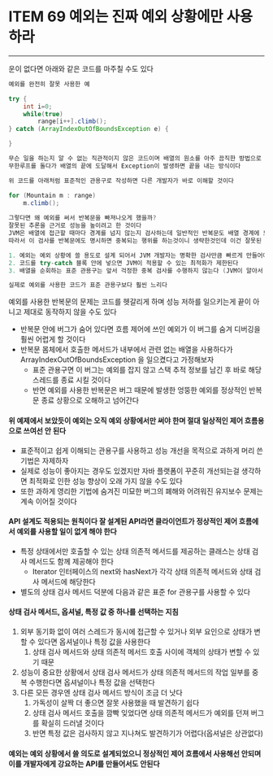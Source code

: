 # ITEM 69 예외는 진짜 예외 상황에만 사용하라

--------------------------------------------

운이 없다면 아래와 같은 코드를 마주칠 수도 있다
```` java
예외를 완전히 잘못 사용한 예

try {
    int i=0;
    while(true)
        range[i++].climb();
} catch (ArrayIndexOutOfBoundsException e) {

}

무슨 일을 하는지 알 수 없는 직관적이지 않은 코드이며 배열의 원소를 아주 끔직한 방법으로 순회하고 있다
무한루프를 돌다가 배열의 끝에 도달해서 Exception이 발생하면 끝을 내는 방식이다

위 코드를 아래처럼 표준적인 관용구로 작성하면 다른 개발자가 바로 이해할 것이다

for (Mountain m : range)
    m.climb();
    
그렇다면 왜 예외를 써서 반복문을 빠져나오게 했을까?
잘못된 추론을 근거로 성능을 높이려고 한 것이다 
JVM은 배열에 접근할 때마다 경계를 넘지 않는지 검사하는데 일반적인 반복문도 배열 경계에 도달하면 종료한다
따라서 이 검사를 반복문에도 명시하면 중복되는 행위를 하는것이니 생략한것인데 이건 잘못된 추론이다

1. 예외는 예외 상황에 쓸 용도로 설계 되어서 JVM 개발자는 명확한 검사만큼 빠르게 만들어야 할 이유가 적다(최적화가 제대로 안됐을 가능성이 높음)
2. 코드를 try-catch 블록 안에 넣으면 JVM이 적용할 수 있는 최적화가 제한된다
3. 배열을 순회하는 표준 관용구는 앞서 걱정한 중복 검사를 수행하지 않는다 (JVM이 알아서 최적화해 없애준다)

실제로 예외를 사용한 코드가 표준 관용구보다 훨씬 느리다
````
예외를 사용한 반복문의 문제는 코드를 헷갈리게 하며 성능 저하를 일으키는게 끝이 아니고 제대로 동작하지 않을 수도 있다
* 반복문 안에 버그가 숨어 있다면 흐름 제어에 쓰인 예외가 이 버그를 숨겨 디버깅을 훨씬 어렵게 할 것이다
* 반복문 몸체에서 호출한 메서드가 내부에서 관련 없는 배열을 사용하다가 ArrayIndexOutOfBoundsException 을 일으켰다고 가정해보자
  * 표준 관용구면 이 버그는 예외를 잡지 않고 스택 추적 정보를 남긴 후 바로 해당 스레드를 종료 시킬 것이다
  * 반면 예외를 사용한 반복문은 버그 때문에 발생한 엉뚱한 예외를 정상적인 반복문 종료 상황으로 오해하고 넘어간다
  
#### 위 예제에서 보았듯이 예외는 오직 예외 상황에서만 써야 한며 절대 일상적인 제어 흐름용으로 쓰여선 안 된다
* 표준적이고 쉽게 이해되는 관용구를 사용하고 성능 개선을 목적으로 과하게 머리 쓴 기법은 자제하자
* 실제로 성능이 좋아지는 경우도 있겠지만 자바 플랫폼이 꾸준히 개선되는걸 생각하면 최적화로 인한 성능 향상이 오래 가지 않을 수도 있다
* 또한 과하게 영리한 기법에 숨겨진 미묘한 버그의 폐해와 어려워진 유지보수 문제는 계속 이어질 것이다

#### API 설계도 적용되는 원칙이다 잘 설계된 API라면 클라이언트가 정상적인 제어 흐름에서 예외를 사용할 일이 없게 해야 한다
* 특정 상태에서만 호출할 수 있는 상태 의존적 메서드를 제공하는 클래스는 상태 검사 메서드도 함께 제공해야 한다
  * Iterator 인터페이스의 next와 hasNext가 각각 상태 의존적 메서드와 상태 검사 메서드에 해당한다
* 별도의 상태 검사 메서드 덕분에 다음과 같은 표준 for 관용구를 사용할 수 있다

#### 상태 검사 메서드, 옵셔널, 특정 값 중 하나를 선택하는 지침
1. 외부 동기화 없이 여러 스레드가 동시에 접근할 수 있거나 외부 요인으로 상태가 변할 수 있다면 옵셔널이나 특정 값을 사용한다
   1. 상태 검사 메서드와 상태 의존적 메서드 호출 사이에 객체의 상태가 변할 수 있기 때문
2. 성능이 중요한 상황에서 상태 검사 메서드가 상태 의존적 메서드의 작업 일부를 중복 수행한다면 옵셔널이나 특정 값을 선택한다
3. 다른 모든 경우엔 상태 검사 메서드 방식이 조금 더 낫다
   1. 가독성이 살짝 더 좋으면 잘못 사용했을 때 발견하기 쉽다
   2. 상태 검사 메서드 호출을 깜빡 잊었다면 상태 의존적 메서드가 예외를 던져 버그를 확실히 드러낼 것이다
   3. 반면 특정 값은 검사하지 않고 지나쳐도 발견하기가 어렵다(옵셔널은 상관없다)

#### 예외는 예외 상황에서 쓸 의도로 설계되었으니 정상적인 제어 흐름에서 사용해선 안되며 이를 개발자에게 강요하는 API를 만들어서도 안된다



